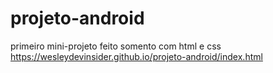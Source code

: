 # projeto-android
primeiro mini-projeto feito somento com html e css
https://wesleydevinsider.github.io/projeto-android/index.html
